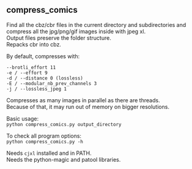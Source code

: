 ## compress\_comics

Find all the cbz/cbr files in the current directory and subdirectories and compress all the jpg/png/gif images inside with jpeg xl.  
Output files preserve the folder structure.  
Repacks cbr into cbz.  

By default, compresses with:
```
--brotli_effort 11
-e / --effort 9
-d / --distance 0 (lossless)
-E / --modular_nb_prev_channels 3 
-j / --lossless_jpeg 1
```

Compresses as many images in parallel as there are threads.  
Because of that, it may run out of memory on bigger resolutions.  

Basic usage:  
`python compress_comics.py output_directory`  

To check all program options:  
`python compress_comics.py -h`

Needs `cjxl` installed and in PATH.  
Needs the python-magic and patool libraries.
